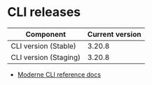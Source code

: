 # CLI releases

| Component             | Current version |
| --------------------- | --------------- |
| CLI version (Stable)  | 3.20.8          |
| CLI version (Staging) | 3.20.8          |

* [Moderne CLI reference docs](../user-documentation/moderne-cli/cli-reference.md)
